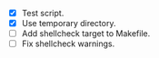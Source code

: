 - [x] Test script.
- [x] Use temporary directory.
- [ ] Add shellcheck target to Makefile.
- [ ] Fix shellcheck warnings.
